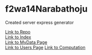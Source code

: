 # f2wa14Narabathoju

Created server express generator

[Link to Repo](https://minishivani.github.io/f2wa14Narabathoju/) <br>
[Link to Index](https://f2wa14narabathoju.onrender.com) <br>
[Link to MyData Page](https://f2wa14narabathoju.onrender.com/mydata) <br>
[Link to Users Page](https://f2wa14narabathoju.onrender.com/users) 
[Link to Computation](https://f2wa14narabathoju.onrender.com/computation)
